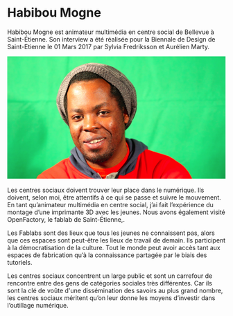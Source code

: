 # Habibou Mogne

Habibou Mogne est animateur multimédia en centre social de Bellevue à Saint-Étienne. Son interview a été réalisée pour la Biennale de Design de Saint-Etienne le 01 Mars 2017 par Sylvia Fredriksson et Aurélien Marty.

![](../.gitbook/assets/habibou_mogne.png)

Les centres sociaux doivent trouver leur place dans le numérique. Ils doivent, selon moi, être attentifs à ce qui se passe et suivre le mouvement. En tant qu’animateur multimédia en centre social, j’ai fait l’expérience du montage d’une imprimante 3D avec les jeunes. Nous avons également visité OpenFactory, le fablab de Saint-Étienne,.

Les Fablabs sont des lieux que tous les jeunes ne connaissent pas, alors que ces espaces sont peut-être les lieux de travail de demain. Ils participent à la démocratisation de la culture. Tout le monde peut avoir accès tant aux espaces de fabrication qu’à la connaissance partagée par le biais des tutoriels.

Les centres sociaux concentrent un large public et sont un carrefour de rencontre entre des gens de catégories sociales très différentes. Car ils sont la clé de voûte d'une dissémination des savoirs au plus grand nombre, les centres sociaux méritent qu’on leur donne les moyens d’investir dans l’outillage numérique.

